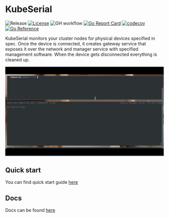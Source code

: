 # KubeSerial

![Release](https://badgen.net/github/release/janekbaraniewski/kubeserial)
[![License](https://img.shields.io/github/license/janekbaraniewski/kubeserial.svg)](LICENSE)
![GH workflow](https://github.com/janekbaraniewski/kubeserial/actions/workflows/test.yml/badge.svg)
[![Go Report Card](https://goreportcard.com/badge/github.com/janekbaraniewski/kubeserial)](https://goreportcard.com/report/github.com/janekbaraniewski/kubeserial)
[![codecov](https://codecov.io/gh/janekbaraniewski/kubeserial/branch/master/graph/badge.svg?token=Y95FB6H188)](https://codecov.io/gh/janekbaraniewski/kubeserial)
[![Go Reference](https://pkg.go.dev/badge/github.com/janekbaraniewski/kubeserial.svg)](https://pkg.go.dev/github.com/janekbaraniewski/kubeserial)

KubeSerial monitors your cluster nodes for physical devices specified in spec. Once the device is connected, it creates gateway service that exposes it over the network and manager service with specified management software. When the device gets disconnected everything is cleaned up.

![Example usage 1](demo1.gif)

## Quick start

You can find quick start guide [here](https://baraniewski.com/kubeserial/quick_start.html)

## Docs

Docs can be found [here](https://baraniewski.com/kubeserial/)

